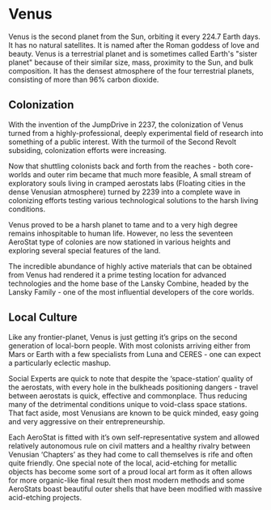 ﻿---
status : 2
securityClass : 0
name : Venus
---

# Venus

Venus is the second planet from the Sun, orbiting it every 224.7 Earth days.
It has no natural satellites. It is named after the Roman goddess of love and beauty.
Venus is a terrestrial planet and is sometimes called Earth's "sister planet" because of their similar size, mass, proximity to the Sun, and bulk composition.
It has the densest atmosphere of the four terrestrial planets, consisting of more than 96% carbon dioxide.


## Colonization

With the invention of the JumpDrive in 2237, the colonization of Venus turned from a highly-professional, deeply experimental field of research into something of a public interest. With the turmoil of the Second Revolt subsiding, colonization efforts were increasing.

Now that shuttling colonists back and forth from the reaches - both core-worlds and outer rim became that much more feasible, A small stream of exploratory souls living in cramped aerostats labs (Floating cities in the dense Venusian atmosphere) turned by 2239 into a complete wave in colonizing efforts testing various technological solutions to the harsh living conditions.

Venus proved to be a harsh planet to tame and to a very high degree remains inhospitable to human life. However, no less the seventeen  AeroStat type of colonies are now stationed in various heights and exploring several special features of the land.

The incredible  abundance of highly active materials that can be obtained from Venus had rendered it a prime testing location for advanced technologies and the home base of the Lansky Combine, headed by the Lansky Family - one of the most influential developers of the core worlds.


## Local Culture

Like any frontier-planet, Venus is just getting it’s grips on the second generation of local-born people. With most colonists arriving either from Mars or Earth with a few specialists from Luna and CERES - one can expect a particularly eclectic mashup.

Social Experts are quick to note that despite the ‘space-station’ quality of the aerostats, with every hole in the bulkheads positioning dangers - travel between aerostats is quick, effective and commonplace. Thus reducing many of the detrimental conditions unique to void-class space stations. That fact aside, most Venusians are known to be quick minded, easy going and very aggressive on their entrepreneurship.

Each AeroStat is fitted with it’s own self-representative system and allowed relatively autonomous rule on civil matters and a healthy rivalry between Venusian ‘Chapters’ as they had come to call themselves is rife and often quite friendly. 
One special note of the local, acid-etching for metallic objects has become some sort of a proud local art form as it often allows for more organic-like final result then most modern methods and some AeroStats boast beautiful outer shells that have been modified with massive acid-etching projects.